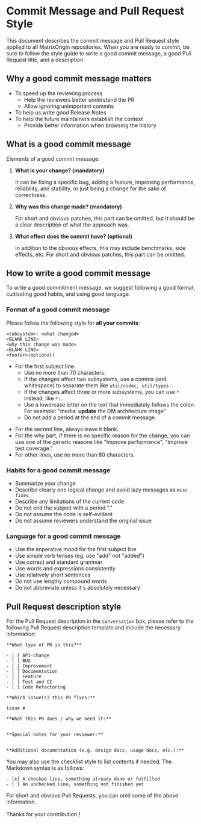 # Commit Message and Pull Request Style

This document describes the commit message and Pull Request style applied to all MatrixOrigin repositories. When you are ready to commit, be sure to follow the style guide to write a good commit message, a good Pull Request title, and a description.

## Why a good commit message matters

- To speed up the reviewing process
    - Help the reviewers better understand the PR
    - Allow ignoring unimportant commits
- To help us write good Release Notes
- To help the future maintainers establish the context
    - Provide better information when browsing the history

## What is a good commit message

Elements of a good commit message:

1. **What is your change? (mandatory)**

    It can be fixing a specific bug, adding a feature, improving performance, reliability, and stability, or just being a change for the sake of correctness.

2. **Why was this change made? (mandatory)**

    For short and obvious patches, this part can be omitted, but it should be a clear description of what the approach was.

3. **What effect does the commit have? (optional)**

    In addition to the obvious effects, this may include benchmarks, side effects, etc. For short and obvious patches, this part can be omitted.

## How to write a good commit message

To write a good commitment message, we suggest following a good format, cultivating good habits, and using good language.

### Format of a good commit message

Please follow the following style for **all your commits**:

```
<subsystem>: <what changed>
<BLANK LINE>
<why this change was made>
<BLANK LINE>
<footer>(optional)
```

+ For the first subject line:
    - Use no more than 70 characters.
    - If the changes affect two subsystems, use a comma (and whitespace) to separate them like `util/codec, util/types:`.
    - If the changes affect three or more subsystems, you can use `*` instead, like `*:`.
    - Use a lowercase letter on the text that immediately follows the colon. For example: "media: **update** the DM architecture image"
    - Do not add a period at the end of a commit message.

- For the second line, always leave it blank.
- For the why part, if there is no specific reason for the change, you can use one of the generic reasons like "Improve performance", "Improve test coverage."
- For other lines, use no more than 80 characters.

### Habits for a good commit message

- Summarize your change
- Describe clearly one logical change and avoid lazy messages as `misc fixes`
- Describe any limitations of the current code
- Do not end the subject with a period "."
- Do not assume the code is self-evident
- Do not assume reviewers understand the original issue

### Language for a good commit message

- Use the imperative mood for the first subject line
- Use simple verb tenses (eg. use "add" not "added")
- Use correct and standard grammar
- Use words and expressions consistently
- Use relatively short sentences
- Do not use lengthy compound words
- Do not abbreviate unless it's absolutely necessary

## Pull Request description style

For the Pull Request description in the `Conversation` box, please refer to the following Pull Request description template and include the necessary information:

```
**What type of PR is this?**

- [ ] API-change
- [ ] BUG
- [ ] Improvement
- [ ] Documentation
- [ ] Feature
- [ ] Test and CI
- [ ] Code Refactoring

**Which issue(s) this PR fixes:**

issue #

**What this PR does / why we need it:**


**Special notes for your reviewer:**


**Additional documentation (e.g. design docs, usage docs, etc.):**

```

You may also use the checklist style to list contents if needed. The Markdown syntax is as follows:

```
- [x] A checked line, something already done or fulfilled
- [ ] An unchecked line, something not finished yet
```

For short and obvious Pull Requests, you can omit some of the above information.

Thanks for your contribution！
